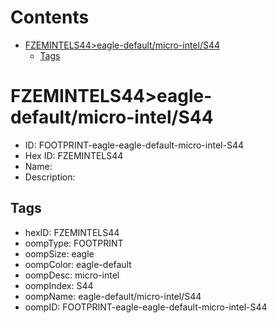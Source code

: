 



Contents
========

* [FZEMINTELS44>eagle-default/micro-intel/S44](#fzemintels44eagle-defaultmicro-intels44)
	* [Tags](#tags)

# FZEMINTELS44>eagle-default/micro-intel/S44

- ID: FOOTPRINT-eagle-eagle-default-micro-intel-S44
- Hex ID: FZEMINTELS44
- Name: 
- Description: 

## Tags

- hexID: FZEMINTELS44
- oompType: FOOTPRINT
- oompSize: eagle
- oompColor: eagle-default
- oompDesc: micro-intel
- oompIndex: S44
- oompName: eagle-default/micro-intel/S44
- oompID: FOOTPRINT-eagle-eagle-default-micro-intel-S44
